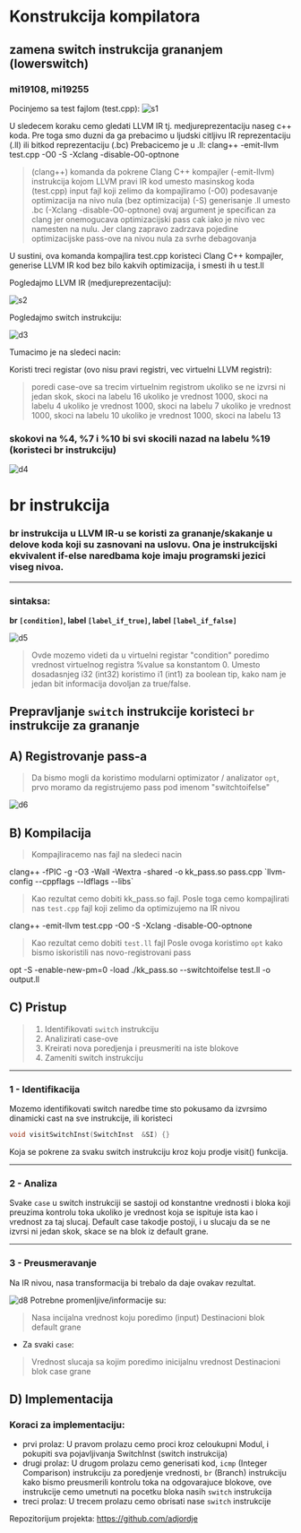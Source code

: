 # Konstrukcija kompilatora
## zamena switch instrukcija grananjem (lowerswitch)
### mi19108, mi19255

Pocinjemo sa test fajlom (test.cpp):
![s1](https://github.com/adjordje/llvm_switch/assets/126694198/57afbd28-509c-41e8-8eb2-aec23f7396b9)



U sledecem koraku cemo gledati LLVM IR tj. medjureprezentaciju naseg c++ koda.
Pre toga smo duzni da ga prebacimo u ljudski citljivu IR reprezentaciju (.ll) ili bitkod reprezentaciju (.bc)
Prebacicemo je u .ll:
clang++ -emit-llvm test.cpp -O0 -S -Xclang -disable-O0-optnone
> (clang++) komanda da pokrene Clang C++ kompajler
> (-emit-llvm) instrukcija kojom LLVM pravi IR kod umesto masinskog koda
> (test.cpp) input fajl koji zelimo da kompajliramo
> (-O0) podesavanje optimizacija na nivo nula (bez optimizacija) 
> (-S) generisanje .ll umesto .bc
> (-Xclang -disable-O0-optnone) ovaj argument je specifican za clang jer onemogucava optimizacijski pass cak iako je nivo vec namesten na nulu. Jer clang zapravo zadrzava pojedine optimizacijske pass-ove na nivou nula za svrhe debagovanja

U sustini, ova komanda kompajlira test.cpp koristeci Clang C++ kompajler, generise LLVM IR kod bez bilo kakvih optimizacija, i smesti ih u test.ll

Pogledajmo LLVM IR (medjureprezentaciju):

![s2](https://github.com/adjordje/llvm_switch/assets/126694198/599c9e21-d8f8-4fa3-926d-a3740c73852c)

Pogledajmo switch instrukciju:

![d3](https://github.com/adjordje/llvm_switch/assets/126694198/7702eefc-35c8-412a-8823-01ca92e524d9)

Tumacimo je na sledeci nacin:

Koristi treci registar (ovo nisu pravi registri, vec virtuelni LLVM registri):
> poredi case-ove sa trecim virtuelnim registrom
> ukoliko se ne izvrsi ni jedan skok, skoci na labelu 16
> ukoliko je vrednost 1000, skoci na labelu 4
> ukoliko je vrednost 1000, skoci na labelu 7
> ukoliko je vrednost 1000, skoci na labelu 10
> ukoliko je vrednost 1000, skoci na labelu 13

### skokovi na %4, %7 i %10 bi svi skocili nazad na labelu %19 (koristeci br instrukciju)

![d4](https://github.com/adjordje/llvm_switch/assets/126694198/cd5d18e6-8c3a-4519-a899-b8f4d44a7cc9)

# br instrukcija

### br instrukcija u LLVM IR-u se koristi za grananje/skakanje u delove koda koji su zasnovani na uslovu. Ona je instrukcijski ekvivalent if-else naredbama koje imaju programski jezici viseg nivoa.
***
### sintaksa:

**br `[condition]`, label `[label_if_true]`, label `[label_if_false]`**

![d5](https://github.com/adjordje/llvm_switch/assets/126694198/d5504eb6-99f0-4342-b4e5-8ad9ea433f4c)

> Ovde mozemo videti da u virtuelni registar "condition" poredimo vrednost virtuelnog registra %value sa konstantom 0. Umesto dosadasnjeg i32 (int32) koristimo i1 (int1) za boolean tip, kako nam je jedan bit informacija dovoljan za true/false.


## Prepravljanje  `switch` instrukcije koristeci `br` instrukcije za grananje


## A) Registrovanje pass-a
> Da bismo mogli da koristimo modularni optimizator / analizator `opt`, prvo moramo da registrujemo pass pod imenom "switchtoifelse"

![d6](https://github.com/adjordje/llvm_switch/assets/126694198/f46a8e73-0cb7-4ab0-9270-966eb5b94178)


## B) Kompilacija
> Kompajliracemo nas fajl na sledeci nacin

clang++ -fPIC -g -O3 -Wall -Wextra -shared -o kk_pass.so pass.cpp \`llvm-config --cppflags --ldflags --libs\`

> Kao rezultat cemo dobiti kk_pass.so fajl.
> Posle toga cemo kompajlirati nas `test.cpp` fajl koji zelimo da optimizujemo na IR nivou

clang++ -emit-llvm test.cpp -O0 -S -Xclang -disable-O0-optnone

> Kao rezultat cemo dobiti `test.ll` fajl
> Posle ovoga koristimo `opt` kako bismo iskoristili nas novo-registrovani pass

opt -S -enable-new-pm=0  -load ./kk_pass.so --switchtoifelse test.ll -o output.ll

## C) Pristup
> 1) Identifikovati `switch` instrukciju
> 2) Analizirati case-ove
> 3) Kreirati nova poredjenja i preusmeriti na iste blokove
> 4) Zameniti switch instrukciju

***
### 1 - Identifikacija
Mozemo identifikovati switch naredbe time sto pokusamo da izvrsimo dinamicki cast na sve instrukcije, ili koristeci 
```c++
void visitSwitchInst(SwitchInst	 &SI) {}
```
Koja se pokrene za svaku switch instrukciju kroz koju prodje visit() funkcija.

***
### 2 - Analiza
Svake `case` u switch instrukciji se sastoji od konstantne vrednosti i bloka koji preuzima kontrolu toka ukoliko je vrednost koja se ispituje ista kao i vrednost za taj slucaj. Default case takodje postoji, i u slucaju da se ne izvrsi ni jedan skok, skace se na blok iz default grane.
***



### 3 - Preusmeravanje
Na IR nivou, nasa transformacija bi trebalo da daje ovakav rezultat.

![d8](https://github.com/adjordje/llvm_switch/assets/126694198/fbc9be24-7dbe-4e42-a56e-b036900c9d18)
Potrebne promenljive/informacije su:
>  Nasa incijalna vrednost koju poredimo (input)
> Destinacioni blok default grane

+ Za svaki `case`:
> Vrednost slucaja sa kojim poredimo inicijalnu vrednost
> Destinacioni blok case grane
## D) Implementacija

### Koraci za implementaciju:
- prvi prolaz: U pravom prolazu cemo proci kroz celoukupni Modul, i pokupiti sva pojavljivanja SwitchInst (switch instrukcija)
- drugi prolaz: U drugom prolazu cemo generisati kod, `icmp` (Integer Comparison) instrukciju za poredjenje vrednosti, `br` (Branch) instrukciju kako bismo preusmerili kontrolu toka na odgovarajuce blokove, ove instrukcije cemo umetnuti na pocetku bloka nasih `switch` instrukcija
- treci prolaz: U trecem prolazu cemo obrisati nase `switch` instrukcije


Repozitorijum projekta:
https://github.com/adjordje
